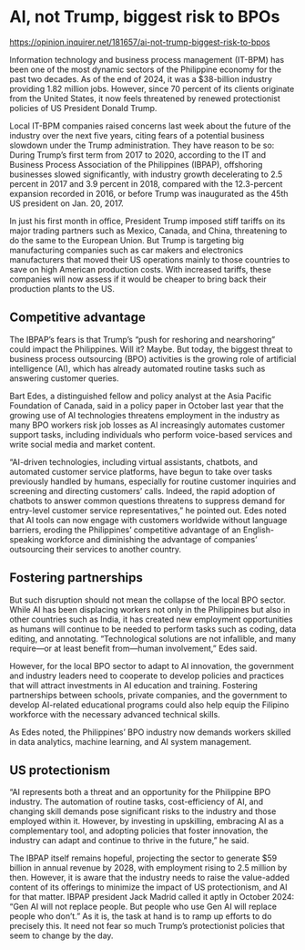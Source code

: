 # AI, not Trump, biggest risk to BPOs

https://opinion.inquirer.net/181657/ai-not-trump-biggest-risk-to-bpos



Information technology and business process management (IT-BPM) has been one of the most dynamic sectors of the Philippine economy for the past two decades. As of the end of 2024, it was a $38-billion industry providing 1.82 million jobs. However, since 70 percent of its clients originate from the United States, it now feels threatened by renewed protectionist policies of US President Donald Trump.

Local IT-BPM companies raised concerns last week about the future of the industry over the next five years, citing fears of a potential business slowdown under the Trump administration. They have reason to be so: During Trump’s first term from 2017 to 2020, according to the IT and Business Process Association of the Philippines (IBPAP), offshoring businesses slowed significantly, with industry growth decelerating to 2.5 percent in 2017 and 3.9 percent in 2018, compared with the 12.3-percent expansion recorded in 2016, or before Trump was inaugurated as the 45th US president on Jan. 20, 2017.

In just his first month in office, President Trump imposed stiff tariffs on its major trading partners such as Mexico, Canada, and China, threatening to do the same to the European Union. But Trump is targeting big manufacturing companies such as car makers and electronics manufacturers that moved their US operations mainly to those countries to save on high American production costs. With increased tariffs, these companies will now assess if it would be cheaper to bring back their production plants to the US.



##  Competitive advantage



The IBPAP’s fears is that Trump’s “push for reshoring and nearshoring” could impact the Philippines. Will it? Maybe. But today, the biggest threat to business process outsourcing (BPO) activities is the growing role of artificial intelligence (AI), which has already automated routine tasks such as answering customer queries.

Bart Edes, a distinguished fellow and policy analyst at the Asia Pacific Foundation of Canada, said in a policy paper in October last year that the growing use of AI technologies threatens employment in the industry as many BPO workers risk job losses as AI increasingly automates customer support tasks, including individuals who perform voice-based services and write social media and market content.

“AI-driven technologies, including virtual assistants, chatbots, and automated customer service platforms, have begun to take over tasks previously handled by humans, especially for routine customer inquiries and screening and directing customers’ calls. Indeed, the rapid adoption of chatbots to answer common questions threatens to suppress demand for entry-level customer service representatives,” he pointed out. Edes noted that AI tools can now engage with customers worldwide without language barriers, eroding the Philippines’ competitive advantage of an English-speaking workforce and diminishing the advantage of companies’ outsourcing their services to another country.



##  Fostering partnerships



But such disruption should not mean the collapse of the local BPO sector. While AI has been displacing workers not only in the Philippines but also in other countries such as India, it has created new employment opportunities as humans will continue to be needed to perform tasks such as coding, data editing, and annotating. “Technological solutions are not infallible, and many require—or at least benefit from—human involvement,” Edes said.

However, for the local BPO sector to adapt to AI innovation, the government and industry leaders need to cooperate to develop policies and practices that will attract investments in AI education and training. Fostering partnerships between schools, private companies, and the government to develop AI-related educational programs could also help equip the Filipino workforce with the necessary advanced technical skills.

As Edes noted, the Philippines’ BPO industry now demands workers skilled in data analytics, machine learning, and AI system management.



##  US protectionism



“AI represents both a threat and an opportunity for the Philippine BPO industry. The automation of routine tasks, cost-efficiency of AI, and changing skill demands pose significant risks to the industry and those employed within it. However, by investing in upskilling, embracing AI as a complementary tool, and adopting policies that foster innovation, the industry can adapt and continue to thrive in the future,” he said.

The IBPAP itself remains hopeful, projecting the sector to generate $59 billion in annual revenue by 2028, with employment rising to 2.5 million by then. However, it is aware that the industry needs to raise the value-added content of its offerings to minimize the impact of US protectionism, and AI for that matter. IBPAP president Jack Madrid called it aptly in October 2024: “Gen AI will not replace people. But people who use Gen AI will replace people who don’t.” As it is, the task at hand is to ramp up efforts to do precisely this. It need not fear so much Trump’s protectionist policies that seem to change by the day.